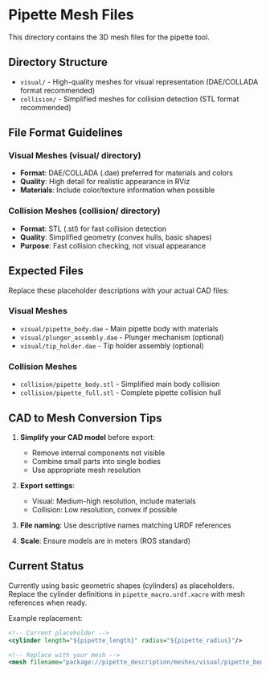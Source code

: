 # Pipette Mesh Files

This directory contains the 3D mesh files for the pipette tool.

## Directory Structure

- `visual/` - High-quality meshes for visual representation (DAE/COLLADA format recommended)
- `collision/` - Simplified meshes for collision detection (STL format recommended)

## File Format Guidelines

### Visual Meshes (visual/ directory)
- **Format**: DAE/COLLADA (.dae) preferred for materials and colors
- **Quality**: High detail for realistic appearance in RViz
- **Materials**: Include color/texture information when possible

### Collision Meshes (collision/ directory)  
- **Format**: STL (.stl) for fast collision detection
- **Quality**: Simplified geometry (convex hulls, basic shapes)
- **Purpose**: Fast collision checking, not visual appearance

## Expected Files

Replace these placeholder descriptions with your actual CAD files:

### Visual Meshes
- `visual/pipette_body.dae` - Main pipette body with materials
- `visual/plunger_assembly.dae` - Plunger mechanism (optional)
- `visual/tip_holder.dae` - Tip holder assembly (optional)

### Collision Meshes
- `collision/pipette_body.stl` - Simplified main body collision
- `collision/pipette_full.stl` - Complete pipette collision hull

## CAD to Mesh Conversion Tips

1. **Simplify your CAD model** before export:
   - Remove internal components not visible
   - Combine small parts into single bodies
   - Use appropriate mesh resolution

2. **Export settings**:
   - Visual: Medium-high resolution, include materials
   - Collision: Low resolution, convex if possible

3. **File naming**: Use descriptive names matching URDF references

4. **Scale**: Ensure models are in meters (ROS standard)

## Current Status

Currently using basic geometric shapes (cylinders) as placeholders.
Replace the cylinder definitions in `pipette_macro.urdf.xacro` with mesh references when ready.

Example replacement:
```xml
<!-- Current placeholder -->
<cylinder length="${pipette_length}" radius="${pipette_radius}"/>

<!-- Replace with your mesh -->
<mesh filename="package://pipette_description/meshes/visual/pipette_body.dae"/>
```